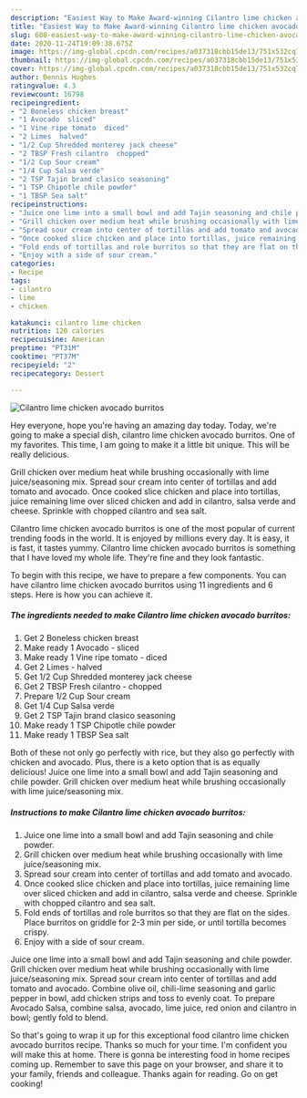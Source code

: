 ```yaml
---
description: "Easiest Way to Make Award-winning Cilantro lime chicken avocado burritos"
title: "Easiest Way to Make Award-winning Cilantro lime chicken avocado burritos"
slug: 608-easiest-way-to-make-award-winning-cilantro-lime-chicken-avocado-burritos
date: 2020-11-24T19:09:38.675Z
image: https://img-global.cpcdn.com/recipes/a037318cbb15de13/751x532cq70/cilantro-lime-chicken-avocado-burritos-recipe-main-photo.jpg
thumbnail: https://img-global.cpcdn.com/recipes/a037318cbb15de13/751x532cq70/cilantro-lime-chicken-avocado-burritos-recipe-main-photo.jpg
cover: https://img-global.cpcdn.com/recipes/a037318cbb15de13/751x532cq70/cilantro-lime-chicken-avocado-burritos-recipe-main-photo.jpg
author: Dennis Hughes
ratingvalue: 4.3
reviewcount: 16798
recipeingredient:
- "2 Boneless chicken breast"
- "1 Avocado  sliced"
- "1 Vine ripe tomato  diced"
- "2 Limes  halved"
- "1/2 Cup Shredded monterey jack cheese"
- "2 TBSP Fresh cilantro  chopped"
- "1/2 Cup Sour cream"
- "1/4 Cup Salsa verde"
- "2 TSP Tajin brand clasico seasoning"
- "1 TSP Chipotle chile powder"
- "1 TBSP Sea salt"
recipeinstructions:
- "Juice one lime into a small bowl and add Tajin seasoning and chile powder."
- "Grill chicken over medium heat while brushing occasionally with lime juice/seasoning mix."
- "Spread sour cream into center of tortillas and add tomato and avocado."
- "Once cooked slice chicken and place into tortillas, juice remaining lime over sliced chicken and add in cilantro, salsa verde and cheese. Sprinkle with chopped cilantro and sea salt."
- "Fold ends of tortillas and role burritos so that they are flat on the sides. Place burritos on griddle for 2-3 min per side, or until tortilla becomes crispy."
- "Enjoy with a side of sour cream."
categories:
- Recipe
tags:
- cilantro
- lime
- chicken

katakunci: cilantro lime chicken 
nutrition: 120 calories
recipecuisine: American
preptime: "PT31M"
cooktime: "PT37M"
recipeyield: "2"
recipecategory: Dessert

---
```



![Cilantro lime chicken avocado burritos](https://img-global.cpcdn.com/recipes/a037318cbb15de13/751x532cq70/cilantro-lime-chicken-avocado-burritos-recipe-main-photo.jpg)

Hey everyone, hope you're having an amazing day today. Today, we're going to make a special dish, cilantro lime chicken avocado burritos. One of my favorites. This time, I am going to make it a little bit unique. This will be really delicious.

Grill chicken over medium heat while brushing occasionally with lime juice/seasoning mix. Spread sour cream into center of tortillas and add tomato and avocado. Once cooked slice chicken and place into tortillas, juice remaining lime over sliced chicken and add in cilantro, salsa verde and cheese. Sprinkle with chopped cilantro and sea salt.

Cilantro lime chicken avocado burritos is one of the most popular of current trending foods in the world. It is enjoyed by millions every day. It is easy, it is fast, it tastes yummy. Cilantro lime chicken avocado burritos is something that I have loved my whole life. They're fine and they look fantastic.


To begin with this recipe, we have to prepare a few components. You can have cilantro lime chicken avocado burritos using 11 ingredients and 6 steps. Here is how you can achieve it.

<!--inarticleads1-->

##### The ingredients needed to make Cilantro lime chicken avocado burritos:

1. Get 2 Boneless chicken breast
1. Make ready 1 Avocado - sliced
1. Make ready 1 Vine ripe tomato - diced
1. Get 2 Limes - halved
1. Get 1/2 Cup Shredded monterey jack cheese
1. Get 2 TBSP Fresh cilantro - chopped
1. Prepare 1/2 Cup Sour cream
1. Get 1/4 Cup Salsa verde
1. Get 2 TSP Tajin brand clasico seasoning
1. Make ready 1 TSP Chipotle chile powder
1. Make ready 1 TBSP Sea salt


Both of these not only go perfectly with rice, but they also go perfectly with chicken and avocado. Plus, there is a keto option that is as equally delicious! Juice one lime into a small bowl and add Tajin seasoning and chile powder. Grill chicken over medium heat while brushing occasionally with lime juice/seasoning mix. 

<!--inarticleads2-->

##### Instructions to make Cilantro lime chicken avocado burritos:

1. Juice one lime into a small bowl and add Tajin seasoning and chile powder.
1. Grill chicken over medium heat while brushing occasionally with lime juice/seasoning mix.
1. Spread sour cream into center of tortillas and add tomato and avocado.
1. Once cooked slice chicken and place into tortillas, juice remaining lime over sliced chicken and add in cilantro, salsa verde and cheese. Sprinkle with chopped cilantro and sea salt.
1. Fold ends of tortillas and role burritos so that they are flat on the sides. Place burritos on griddle for 2-3 min per side, or until tortilla becomes crispy.
1. Enjoy with a side of sour cream.


Juice one lime into a small bowl and add Tajin seasoning and chile powder. Grill chicken over medium heat while brushing occasionally with lime juice/seasoning mix. Spread sour cream into center of tortillas and add tomato and avocado. Combine olive oil, chili-lime seasoning and garlic pepper in bowl, add chicken strips and toss to evenly coat. To prepare Avocado Salsa, combine salsa, avocado, lime juice, red onion and cilantro in bowl; gently fold to blend. 

So that's going to wrap it up for this exceptional food cilantro lime chicken avocado burritos recipe. Thanks so much for your time. I'm confident you will make this at home. There is gonna be interesting food in home recipes coming up. Remember to save this page on your browser, and share it to your family, friends and colleague. Thanks again for reading. Go on get cooking!
